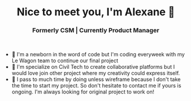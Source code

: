 <h1 align="center">Nice to meet you, I'm Alexane 👋</h1>
<h3 align="center">Formerly CSM | Currently Product Manager</h3>

<br>

- 👶 I'm a newborn in the word of code but I'm coding everyweek with my Le Wagon team to continue our final project
- 👯 I'm specialize on Civil Tech to create collaborative platforms but I would love join other project where my creativity could express itself.
- 🎯 I pass to much time by doing unless wireframe because I don't take the time to start my project. So don't hesitate to contact me if yours is ongoing. I'm always looking for original project to work on!
